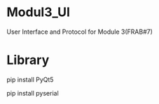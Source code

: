 # Modul3_UI
User Interface and Protocol for Module 3(FRAB#7)
# Library
pip install PyQt5

pip install pyserial
